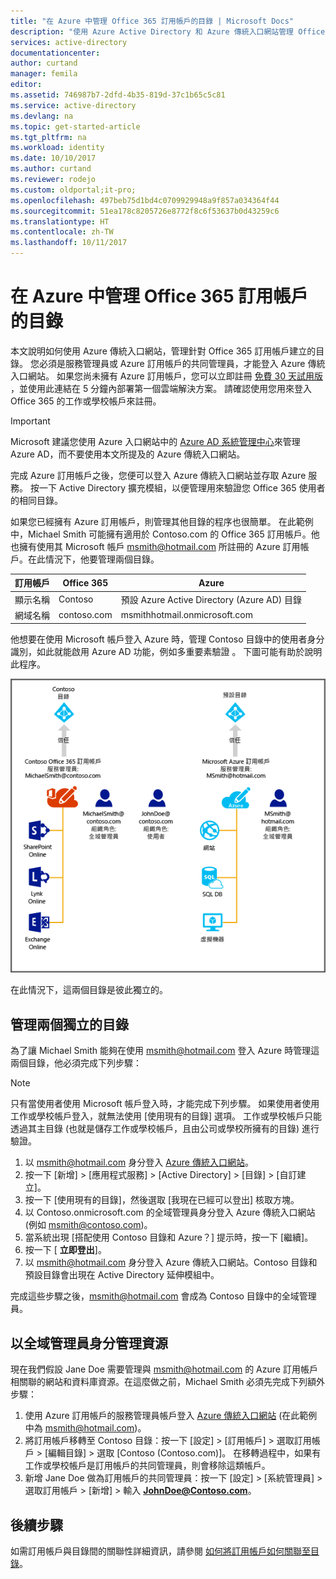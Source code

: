 ```yaml
---
title: "在 Azure 中管理 Office 365 訂用帳戶的目錄 | Microsoft Docs"
description: "使用 Azure Active Directory 和 Azure 傳統入口網站管理 Office 365 訂用帳戶目錄"
services: active-directory
documentationcenter: 
author: curtand
manager: femila
editor: 
ms.assetid: 746987b7-2dfd-4b35-819d-37c1b65c5c81
ms.service: active-directory
ms.devlang: na
ms.topic: get-started-article
ms.tgt_pltfrm: na
ms.workload: identity
ms.date: 10/10/2017
ms.author: curtand
ms.reviewer: rodejo
ms.custom: oldportal;it-pro;
ms.openlocfilehash: 497beb75d1bd4c0709929948a9f857a034364f44
ms.sourcegitcommit: 51ea178c8205726e8772f8c6f53637b0d43259c6
ms.translationtype: HT
ms.contentlocale: zh-TW
ms.lasthandoff: 10/11/2017
---
```

# <a name="manage-the-directory-for-your-office-365-subscription-in-azure"></a>在 Azure 中管理 Office 365 訂用帳戶的目錄
本文說明如何使用 Azure 傳統入口網站，管理針對 Office 365 訂用帳戶建立的目錄。 您必須是服務管理員或 Azure 訂用帳戶的共同管理員，才能登入 Azure 傳統入口網站。 如果您尚未擁有 Azure 訂用帳戶，您可以立即註冊 [免費 30 天試用版](https://azure.microsoft.com/trial/get-started-active-directory/) ，並使用此連結在 5 分鐘內部署第一個雲端解決方案。 請確認使用您用來登入 Office 365 的工作或學校帳戶來註冊。

> [!IMPORTANT]
> Microsoft 建議您使用 Azure 入口網站中的 [Azure AD 系統管理中心](https://aad.portal.azure.com)來管理 Azure AD，而不要使用本文所提及的 Azure 傳統入口網站。

完成 Azure 訂用帳戶之後，您便可以登入 Azure 傳統入口網站並存取 Azure 服務。 按一下 Active Directory 擴充模組，以便管理用來驗證您 Office 365 使用者的相同目錄。

如果您已經擁有 Azure 訂用帳戶，則管理其他目錄的程序也很簡單。 在此範例中，Michael Smith 可能擁有適用於 Contoso.com 的 Office 365 訂用帳戶。他也擁有使用其 Microsoft 帳戶 msmith@hotmail.com 所註冊的 Azure 訂用帳戶。在此情況下，他要管理兩個目錄。

| 訂用帳戶 | Office 365 | Azure |
| --- | --- | --- |
|   顯示名稱 | Contoso | 預設 Azure Active Directory (Azure AD) 目錄 |
|   網域名稱 | contoso.com | msmithhotmail.onmicrosoft.com |

他想要在使用 Microsoft 帳戶登入 Azure 時，管理 Contoso 目錄中的使用者身分識別，如此就能啟用 Azure AD 功能，例如多重要素驗證 。 下圖可能有助於說明此程序。

![兩個獨立目錄的管理圖表](./media/active-directory-manage-o365-subscription/AAD_O365_03.png)

在此情況下，這兩個目錄是彼此獨立的。

## <a name="to-manage-two-independent-directories"></a>管理兩個獨立的目錄
為了讓 Michael Smith 能夠在使用 msmith@hotmail.com 登入 Azure 時管理這兩個目錄，他必須完成下列步驟：

> [!NOTE]
> 只有當使用者使用 Microsoft 帳戶登入時，才能完成下列步驟。 如果使用者使用工作或學校帳戶登入，就無法使用 [使用現有的目錄]  選項。 工作或學校帳戶只能透過其主目錄 (也就是儲存工作或學校帳戶，且由公司或學校所擁有的目錄) 進行驗證。
>
>

1. 以 msmith@hotmail.com 身分登入 [Azure 傳統入口網站](https://manage.windowsazure.com)。
2. 按一下 [新增]  >  [應用程式服務]  >  [Active Directory]  >  [目錄]  >  [自訂建立]。
3. 按一下 [使用現有的目錄]，然後選取 [我現在已經可以登出]  核取方塊。
4. 以 Contoso.onmicrosoft.com 的全域管理員身分登入 Azure 傳統入口網站 (例如 msmith@contoso.com)。
5. 當系統出現 [搭配使用 Contoso 目錄和 Azure？] 提示時，按一下 [繼續]。
6. 按一下 [ **立即登出**]。
7. 以 msmith@hotmail.com 身分登入 Azure 傳統入口網站。Contoso 目錄和預設目錄會出現在 Active Directory 延伸模組中。

完成這些步驟之後，msmith@hotmail.com 會成為 Contoso 目錄中的全域管理員。

## <a name="to-administer-resources-as-the-global-admin"></a>以全域管理員身分管理資源
現在我們假設 Jane Doe 需要管理與 msmith@hotmail.com 的 Azure 訂用帳戶相關聯的網站和資料庫資源。在這麼做之前，Michael Smith 必須先完成下列額外步驟：

1. 使用 Azure 訂用帳戶的服務管理員帳戶登入 [Azure 傳統入口網站](https://manage.windowsazure.com) (在此範例中為 msmith@hotmail.com)。
2. 將訂用帳戶移轉至 Contoso 目錄：按一下 [設定]  >  [訂用帳戶] > 選取訂用帳戶 > [編輯目錄] > 選取 [Contoso (Contoso.com)]。 在移轉過程中，如果有工作或學校帳戶是訂用帳戶的共同管理員，則會移除這類帳戶。
3. 新增 Jane Doe 做為訂用帳戶的共同管理員：按一下 [設定]  >  [系統管理員] > 選取訂用帳戶 > [新增] > 輸入 **JohnDoe@Contoso.com**。

## <a name="next-steps"></a>後續步驟
如需訂用帳戶與目錄間的關聯性詳細資訊，請參閱 [如何將訂用帳戶如何關聯至目錄](active-directory-how-subscriptions-associated-directory.md)。
